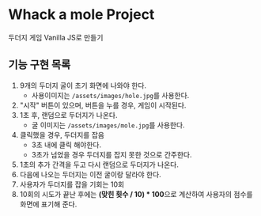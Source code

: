 # Whack a mole Project

두더지 게임 Vanilla JS로 만들기 

## 기능 구현 목록

1. 9개의 두더지 굴이 초기 화면에 나와야 한다.
   * 사용이미지는 `/assets/images/hole.jpg`를 사용한다.
1. "시작" 버튼이 있으며, 버튼을 누를 경우, 게임이 시작된다.
1. 1초 후, 랜덤으로 두더지가 나온다.
	* 굴 이미지는 `/assets/images/mole.jpg`를 사용한다.
1. 클릭했을 경우, 두더지를 잡음 
	* 3초 내에 클릭 해야한다.
	* 3초가 넘었을 경우 두더지를 잡지 못한 것으로 간주한다.
1. 1초의 추가 간격을 두고 다시 랜덤으로 두더지가 나온다.
1. 다음에 나오는 두더지는 이전 굴이랑 달라야 한다. 
1. 사용자가 두더지를 잡을 기회는 10회
1. 10회의 시도가 끝난 후에는 **(맞힌 횟수 / 10) * 100**으로 계산하여 사용자의 점수를 화면에 표기해 준다.  

